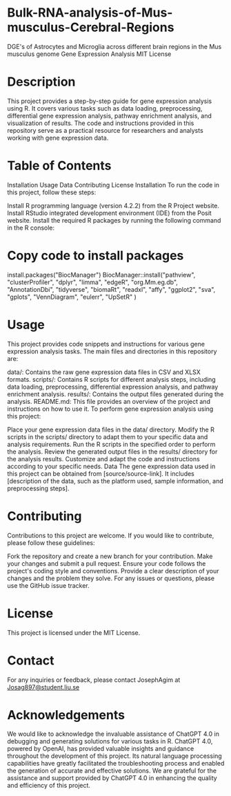 # Bulk-RNA-analysis-of-Mus-musculus-Cerebral-Regions
DGE's of Astrocytes and Microglia across different brain regions in the Mus musculus genome 
Gene Expression Analysis
MIT License

# Description
This project provides a step-by-step guide for gene expression analysis using R. It covers various tasks such as data loading, preprocessing, differential gene expression analysis, pathway enrichment analysis,
and visualization of results. The code and instructions provided in this repository serve as a practical resource for researchers and analysts working with gene expression data.

# Table of Contents
Installation
Usage
Data
Contributing
License
Installation
To run the code in this project, follow these steps:

Install R programming language (version 4.2.2) from the R Project website.
Install RStudio integrated development environment (IDE) from the Posit website.
Install the required R packages by running the following command in the R console:

# Copy code to install packages
install.packages("BiocManager")
BiocManager::install("pathview",
"clusterProfiler",
"dplyr",
"limma",
"edgeR",
"org.Mm.eg.db",
"AnnotationDbi",
"tidyverse",
"biomaRt",
"readxl",
"affy",
"ggplot2",
"sva",
"gplots",
"VennDiagram",
"eulerr",
"UpSetR"
)

# Usage
This project provides code snippets and instructions for various gene expression analysis tasks. The main files and directories in this repository are:

data/: Contains the raw gene expression data files in CSV and XLSX formats.
scripts/: Contains R scripts for different analysis steps, including data loading, preprocessing, differential expression analysis, and pathway enrichment analysis.
results/: Contains the output files generated during the analysis.
README.md: This file provides an overview of the project and instructions on how to use it.
To perform gene expression analysis using this project:

Place your gene expression data files in the data/ directory.
Modify the R scripts in the scripts/ directory to adapt them to your specific data and analysis requirements.
Run the R scripts in the specified order to perform the analysis.
Review the generated output files in the results/ directory for the analysis results.
Customize and adapt the code and instructions according to your specific needs.
Data
The gene expression data used in this project can be obtained from [source/source-link]. It includes [description of the data, such as the platform used, sample information, and preprocessing steps].

# Contributing
Contributions to this project are welcome. If you would like to contribute, please follow these guidelines:

Fork the repository and create a new branch for your contribution.
Make your changes and submit a pull request.
Ensure your code follows the project's coding style and conventions.
Provide a clear description of your changes and the problem they solve.
For any issues or questions, please use the GitHub issue tracker.

# License
This project is licensed under the MIT License.

# Contact
For any inquiries or feedback, please contact JosephAgim at Josag897@student.liu.se

# Acknowledgements
We would like to acknowledge the invaluable assistance of ChatGPT 4.0 in debugging and generating solutions for various tasks in R. 
ChatGPT 4.0, powered by OpenAI, has provided valuable insights and guidance throughout the development of this project. 
Its natural language processing capabilities have greatly facilitated the troubleshooting process and enabled the generation of accurate and effective solutions.
We are grateful for the assistance and support provided by ChatGPT 4.0 in enhancing the quality and efficiency of this project.
